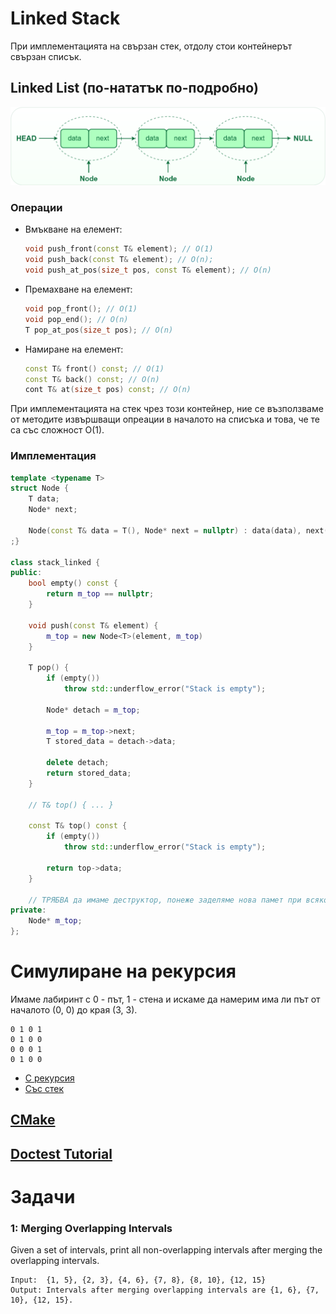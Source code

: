 # Linked Stack

При имплементацията на свързан стек, отдолу стои контейнерът свързан списък.

## Linked List (по-нататък по-подробно)
![Linked List](linked-list.png)

### Операции
- Вмъкване на елемент:  
    ```c++
    void push_front(const T& element); // O(1)
    void push_back(const T& element); // O(n);
    void push_at_pos(size_t pos, const T& element); // O(n)
    ```
- Премахване на елемент:    
    ```c++
    void pop_front(); // O(1)
    void pop_end(); // O(n)
    T pop_at_pos(size_t pos); // O(n)
    ```
- Намиране на елемент:
    ```c++
    const T& front() const; // O(1)
    const T& back() const; // O(n)
    cont T& at(size_t pos) const; // O(n)
    ```

При имплементацията на стек чрез този контейнер, ние се възползваме от методите извършващи опреации в началото на списъка и това, че те са със сложност O(1).

### Имплементация

```c++
template <typename T>
struct Node {
    T data;
    Node* next;

    Node(const T& data = T(), Node* next = nullptr) : data(data), next(next) {};
;}

class stack_linked {
public:
    bool empty() const {
        return m_top == nullptr;
    }

    void push(const T& element) {
        m_top = new Node<T>(element, m_top)
    }

    T pop() {
        if (empty())
            throw std::underflow_error("Stack is empty");
        
        Node* detach = m_top;

        m_top = m_top->next;
        T stored_data = detach->data;

        delete detach;
        return stored_data;
    } 

    // Т& top() { ... }

    const T& top() const { 
        if (empty())
            throw std::underflow_error("Stack is empty");

        return top->data;
    }

    // ТРЯБВА да имаме деструктор, понеже заделяме нова памет при всяко добавяне
private:
    Node* m_top;
};
```

# Симулиране на рекурсия
Имаме лабиринт с 0 - път, 1 - стена и искаме да намерим има ли път от началото (0, 0) до края (3, 3).
```
0 1 0 1
0 1 0 0
0 0 0 1
0 1 0 0
```
- [С рекурсия](./solutions/maze_recursion.cpp)
- [Със стек](./solutions/maze_stack.cpp)

## [CMake](../misc/cmake.md)

## [Doctest Tutorial](https://github.com/doctest/doctest/blob/master/doc/markdown/tutorial.md)

# Задачи
### 1: Merging Overlapping Intervals
Given a set of intervals, print all non-overlapping intervals after merging the overlapping intervals.

```
Input:  {1, 5}, {2, 3}, {4, 6}, {7, 8}, {8, 10}, {12, 15}
Output: Intervals after merging overlapping intervals are {1, 6}, {7, 10}, {12, 15}. 
```

